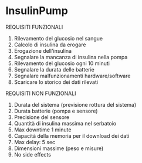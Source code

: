 # InsulinPump

REQUISITI FUNZIONALI

1. Rilevamento del glucosio nel sangue
2. Calcolo di insulina da erogare
3. Erogazione dell'insulina
4. Segnalare la mancanza di insulina nella pompa
5. Rilevamento del glucosio ogni 10 minuti
6. Segnalare la durata delle batterie
7. Segnalare malfunzionamenti hardware/software
8. Scaricare lo storico dei dati rilevati


REQUISITI NON FUNZIONALI

1. Durata del sistema (previsione rottura del sistema)
2. Durata batterie (pompa e sensore)
3. Precisione del sensore
4. Quantità di insulina massima nel serbatoio
5. Max downtime 1 minute
6. Capacità della memoria per il download dei dati
7. Max delay: 5 sec
8. Dimensioni massime (peso e misure)
9. No side effects